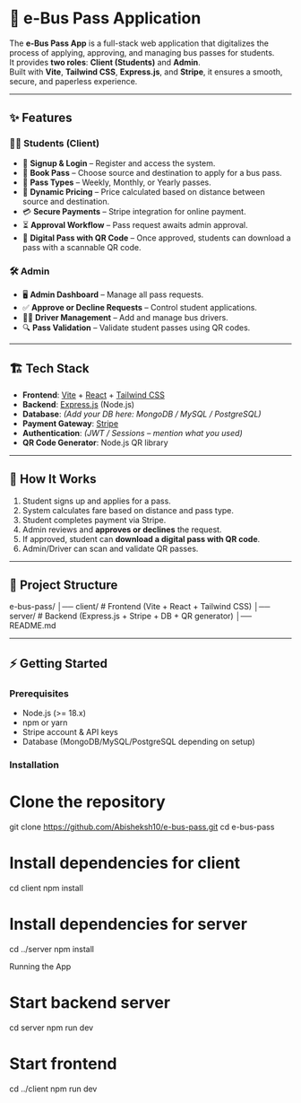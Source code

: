 # 🚌 e-Bus Pass Application

The **e-Bus Pass App** is a full-stack web application that digitalizes the process of applying, approving, and managing bus passes for students.  
It provides **two roles**: **Client (Students)** and **Admin**.  
Built with **Vite**, **Tailwind CSS**, **Express.js**, and **Stripe**, it ensures a smooth, secure, and paperless experience.

---

## ✨ Features

### 👨‍🎓 Students (Client)
- 🔑 **Signup & Login** – Register and access the system.
- 🎫 **Book Pass** – Choose source and destination to apply for a bus pass.
- 📅 **Pass Types** – Weekly, Monthly, or Yearly passes.
- 📍 **Dynamic Pricing** – Price calculated based on distance between source and destination.
- 💳 **Secure Payments** – Stripe integration for online payment.
- ⏳ **Approval Workflow** – Pass request awaits admin approval.
- 📲 **Digital Pass with QR Code** – Once approved, students can download a pass with a scannable QR code.

### 🛠️ Admin
- 🖥️ **Admin Dashboard** – Manage all pass requests.
- ✅ **Approve or Decline Requests** – Control student applications.
- 👨‍✈️ **Driver Management** – Add and manage bus drivers.
- 🔍 **Pass Validation** – Validate student passes using QR codes.

---

## 🏗️ Tech Stack
- **Frontend**: [Vite](https://vitejs.dev/) + [React](https://react.dev/) + [Tailwind CSS](https://tailwindcss.com/)
- **Backend**: [Express.js](https://expressjs.com/) (Node.js)
- **Database**: *(Add your DB here: MongoDB / MySQL / PostgreSQL)*
- **Payment Gateway**: [Stripe](https://stripe.com/)
- **Authentication**: *(JWT / Sessions – mention what you used)*
- **QR Code Generator**: Node.js QR library

---

## 🚀 How It Works
1. Student signs up and applies for a pass.
2. System calculates fare based on distance and pass type.
3. Student completes payment via Stripe.
4. Admin reviews and **approves or declines** the request.
5. If approved, student can **download a digital pass with QR code**.
6. Admin/Driver can scan and validate QR passes.

---

## 📂 Project Structure
e-bus-pass/
│── client/ # Frontend (Vite + React + Tailwind CSS)
│── server/ # Backend (Express.js + Stripe + DB + QR generator)
│── README.md


---

## ⚡ Getting Started

### Prerequisites
- Node.js (>= 18.x)
- npm or yarn
- Stripe account & API keys
- Database (MongoDB/MySQL/PostgreSQL depending on setup)

### Installation

# Clone the repository
git clone https://github.com/Abisheksh10/e-bus-pass.git
cd e-bus-pass

# Install dependencies for client
cd client
npm install

# Install dependencies for server
cd ../server
npm install

Running the App
# Start backend server
cd server
npm run dev

# Start frontend
cd ../client
npm run dev

